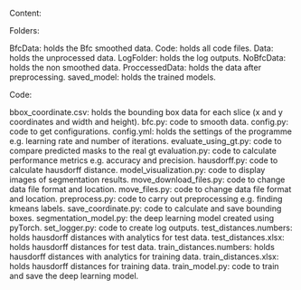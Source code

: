 Content:

Folders:

BfcData: holds the Bfc smoothed data.
Code: holds all code files.
Data: holds the unprocessed data.
LogFolder: holds the log outputs.
NoBfcData: holds the non smoothed data.
ProccessedData: holds the data after preprocessing.
saved_model: holds the trained models.

Code:

bbox_coordinate.csv: holds the bounding box data for each slice (x and y coordinates and width and height).
bfc.py: code to smooth data.
config.py: code to get configurations.
config.yml: holds the settings of the programme e.g. learning rate and number of iterations.
evaluate_using_gt.py: code to compare predicted masks to the real gt
evaluation.py: code to calculate performance metrics e.g. accuracy and precision.
hausdorff.py: code to calculate hausdorff distance.
model_visualization.py: code to display images of segmentation results.
move_download_files.py: code to change data file format and location.
move_files.py: code to change data file format and location.
preprocess.py: code to carry out preprocessing e.g. finding kmeans labels.
save_coordinate.py: code to calculate and save bounding boxes.
segmentation_model.py: the deep learning model created using pyTorch.
set_logger.py: code to create log outputs.
test_distances.numbers: holds hausdorff distances with analytics for test data.
test_distances.xlsx: holds hausdorff distances for test data.
train_distances.numbers: holds hausdorff distances with analytics for training data.
train_distances.xlsx: holds hausdorff distances for training data.
train_model.py: code to train and save the deep learning model.
